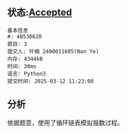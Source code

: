 ## 状态:[Accepted](http://xzmdsa.openjudge.cn/2025hw2/solution/48530620/)
    基本信息
    #: 48530620
    题目: 3
    提交人: 叶楠 2400011605(Nan Ye)
    内存: 4344kB
    时间: 30ms
    语言: Python3
    提交时间: 2025-03-12 11:23:08

## 分析
依据题意，使用了循环链表模拟报数过程。